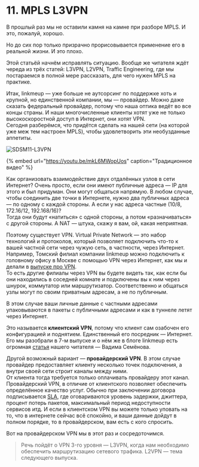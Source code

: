 # 11. MPLS L3VPN

В прошлый раз мы не оставили камня на камне при разборе MPLS. И это, пожалуй, хорошо.

Но до сих пор только призрачно прорисовывается применение его в реальной жизни. И это плохо.

Этой статьёй начнём исправлять ситуацию. Вообще же читателя ждёт череда из трёх статей: L3VPN, L2VPN, Traffic Engineering, где мы постараемся в полной мере рассказать, для чего нужен MPLS на практике.

Итак, linkmeup — уже больше не аутсорсинг по поддержке хоть и крупной, но единственной компании, мы — провайдер. Можно даже сказать федеральный провайдер, потому что наша оптика ведёт во все концы страны. И наши многочисленные клиенты хотят уже не только высокоскоростной доступ в Интернет, они хотят VPN.  
Сегодня разберёмся, что придётся сделать на нашей сети \(на которой уже меж тем настроен MPLS\), чтобы удовлетворить эти необузданные аппетиты.

![SDSM11-L3VPN](https://img-fotki.yandex.ru/get/9835/83739833.55/0_10eb69_10f7a2c4_XXL.jpg)

{% embed url="https://youtu.be/mkL6MWopUos" caption="Традиционное видео" %}

Как организовать взаимодействие двух отдалённых узлов в сети Интернет? Очень просто, если они имеют публичные адреса — IP для этого и был придуман. Они могут общаться напрямую. В любом случае, чтобы соединить две точки в Интернете, нужно два публичных адреса — по одному с каждой стороны. А если у нас адреса частные \(10/8, 172.16/12, 192.168/16\)?  
Тогда они будут «натиться» с одной стороны, а потом «разначиваться» с другой стороны. А NAT — штука, скажу я вам, ой, какая неприятная.

Поэтому существует VPN. Virtual Private Network — это набор технологий и протоколов, который позволяет подключить что-то к вашей частной сети через чужую сеть, в частности, через Интернет.  
Например, Томский филиал компании linkmeup можно подключить к головному офису в Москве с помощью VPN через Интернет, как мы и делали в [выпуске про VPN](https://linkmeup.ru/blog/50.html).  
То есть другие филиалы через VPN вы будете видеть так, как если бы они находились в соседней комнате и подключены вы к ним через шнурок, коммутатор или маршрутизатор. Соответственно и общаться узлы могут по своим приватным адресам, а не по публичным.

В этом случае ваши личные данные с частными адресами упаковываются в пакеты с публичными адресами и как в туннеле летят через Интернет.

Это называется **клиентский VPN**, потому что клиент сам озабочен его конфигурацией и поднятием. Единственный его посредник — Интернет.  
Его мы разобрали в 7-м выпуске и о нём же в блоге linkmeup есть огромная [статья](https://linkmeup.ru/blog/152.html) нашего читателя — Вадима Семёнова.

Другой возможный вариант — **провайдерский VPN**. В этом случае провайдер предоставляет клиенту несколько точек подключения, а внутри своей сети строит каналы между ними.  
От клиента тогда требуется только оплачивать провайдеру этот канал.  
Провайдерский VPN, в отличие от клиентского позволяет обеспечить определённое качество услуг. Обычно при заключении договора подписывается [SLA](http://lookmeup.linkmeup.ru/#term433), где оговариваются уровень задержки, джиттера, процент потерь пакетов, максимальный период недоступности сервисов итд. И если в клиентском VPN вы можете только уповать на то, что в интернете сейчас всё спокойно, и ваши данные дойдут в полном порядке, то в провайдерском, вам есть с кого спросить.

Вот на провайдерском VPN мы в этот раз и сосредоточимся.

> Речь пойдёт о VPN 3-го уровня — L3VPN, когда нам необходимо обеспечить маршрутизацию сетевого трафика. L2VPN — тема следующего выпуска.

